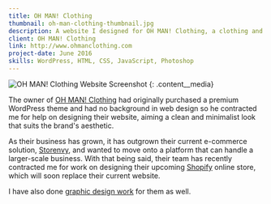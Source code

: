 ```yaml
---
title: OH MAN! Clothing
thumbnail: oh-man-clothing-thumbnail.jpg
description: A website I designed for OH MAN! Clothing, a clothing and lifestyle brand based out of Orange County.
client: OH MAN! Clothing
link: http://www.ohmanclothing.com
project-date: June 2016
skills: WordPress, HTML, CSS, JavaScript, Photoshop
---
```

![OH MAN! Clothing Website Screenshot](../img/oh-man-clothing.jpg)
{: .content__media}

The owner of [OH MAN! Clothing](http://www.ohmanclothing.com) had originally purchased a premium WordPress theme and had no background in web design so he contracted me for help on designing their website, aiming a clean and minimalist look that suits the brand's aesthetic.

As their business has grown, it has outgrown their current e-commerce solution, [Storenvy](http://www.storenvy.com), and wanted to move onto a platform that can handle a larger-scale business. With that being said, their team has recently contracted me for work on designing their upcoming [Shopify](http://www.shopify.com) online store, which will soon replace their current website.

I have also done [graphic design work](http://www.kidfiji.net/portfolio/graphic-design/oh-man-clothing/) for them as well.
